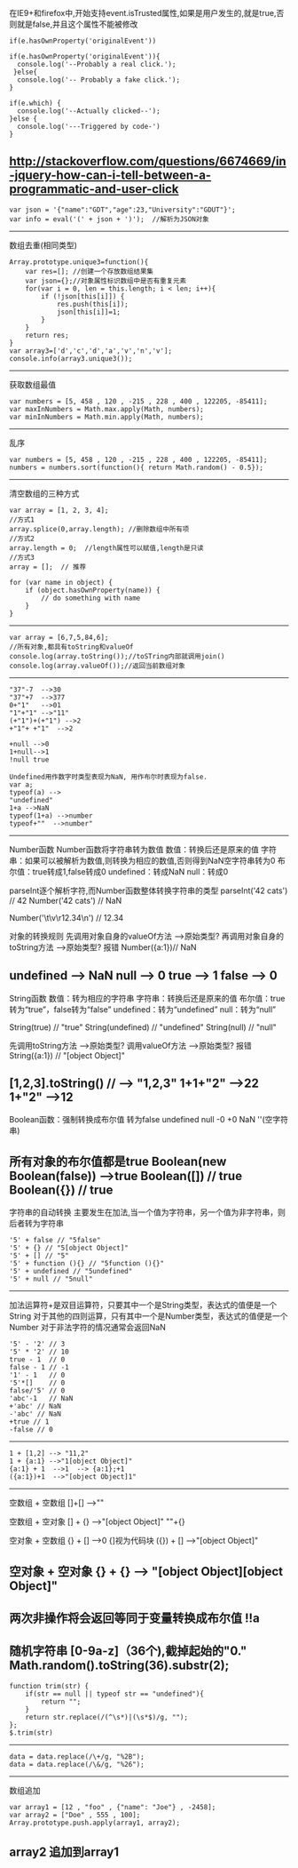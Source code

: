 在IE9+和firefox中,开始支持event.isTrusted属性,如果是用户发生的,就是true,否则就是false,并且这个属性不能被修改
```
if(e.hasOwnProperty('originalEvent'))

if(e.hasOwnProperty('originalEvent')){
  console.log('--Probably a real click.');
 }else{
  console.log('-- Probably a fake click.');
}

if(e.which) {
  console.log('--Actually clicked--');
}else {
  console.log('---Triggered by code-')
}
```
http://stackoverflow.com/questions/6674669/in-jquery-how-can-i-tell-between-a-programmatic-and-user-click
---
```
var json = '{"name":"GDT","age":23,"University":"GDUT"}';
var info = eval('(' + json + ')');  //解析为JSON对象
```
---
数组去重(相同类型)
```
Array.prototype.unique3=function(){
    var res=[]; //创建一个存放数组结果集
    var json={};//对象属性标识数组中是否有重复元素
    for(var i = 0, len = this.length; i < len; i++){
        if (!json[this[i]]) {
            res.push(this[i]);
            json[this[i]]=1;
        }
    }
    return res;
}
var array3=['d','c','d','a','v','n','v'];
console.info(array3.unique3());
```
---
获取数组最值
```
var numbers = [5, 458 , 120 , -215 , 228 , 400 , 122205, -85411];
var maxInNumbers = Math.max.apply(Math, numbers);
var minInNumbers = Math.min.apply(Math, numbers);
```
---
乱序
```
var numbers = [5, 458 , 120 , -215 , 228 , 400 , 122205, -85411];
numbers = numbers.sort(function(){ return Math.random() - 0.5});
```
---
清空数组的三种方式
```
var array = [1, 2, 3, 4];
//方式1
array.splice(0,array.length); //删除数组中所有项
//方式2
array.length = 0;  //length属性可以赋值,length是只读
//方式3
array = [];  // 推荐

for (var name in object) {
    if (object.hasOwnProperty(name)) {
        // do something with name
    }
}
```
---
```
var array = [6,7,5,84,6];
//所有对象,都具有toString和valueOf
console.log(array.toString());//toSTring内部就调用join()
console.log(array.valueOf());//返回当前数组对象
```
---
```
"37"-7  -->30
"37"+7  -->377
0+"1"   -->01
"1"+"1" -->"11"
(+"1")+(+"1") -->2
+"1"+ +"1"  -->2

+null -->0
1+null-->1
!null true

Undefined用作数字时类型表现为NaN, 用作布尔时表现为false.
var a;
typeof(a) -->
"undefined"
1+a -->NaN
typeof(1+a) -->number
typeof+""  -->number"
```
---
Number函数 Number函数将字符串转为数值
数值：转换后还是原来的值
字符串：如果可以被解析为数值,则转换为相应的数值,否则得到NaN空字符串转为0
布尔值：true转成1,false转成0
undefined：转成NaN
null：转成0

parseInt逐个解析字符,而Number函数整体转换字符串的类型
parseInt('42 cats') // 42
Number('42 cats') // NaN

Number('\t\v\r12.34\n') // 12.34

对象的转换规则
先调用对象自身的valueOf方法  -->原始类型?
再调用对象自身的toString方法 -->原始类型?
报错
Number({a:1})// NaN

undefined  --> NaN
null       --> 0
true       --> 1
false      --> 0
---
String函数
数值：转为相应的字符串
字符串：转换后还是原来的值
布尔值：true转为“true”，false转为“false”
undefined：转为“undefined”
null：转为“null”

String(true) // "true"
String(undefined) // "undefined"
String(null) // "null"

先调用toString方法 -->原始类型?
调用valueOf方法    -->原始类型?
报错
String({a:1}) // "[object Object]"

[1,2,3].toString() // --> "1,2,3"
1+1+"2"  -->22
1+"2"  -->12
---
Boolean函数：强制转换成布尔值
转为false
undefined
null
-0
+0
NaN
''(空字符串)

所有对象的布尔值都是true
Boolean(new Boolean(false)) -->true
Boolean([]) // true
Boolean({}) // true
---
字符串的自动转换
主要发生在加法,当一个值为字符串，另一个值为非字符串，则后者转为字符串
```
'5' + false // "5false"
'5' + {} // "5[object Object]"
'5' + [] // "5"
'5' + function (){} // "5function (){}"
'5' + undefined // "5undefined"
'5' + null // "5null"
```
---
加法运算符+是双目运算符，只要其中一个是String类型，表达式的值便是一个String
对于其他的四则运算，只有其中一个是Number类型，表达式的值便是一个Number
对于非法字符的情况通常会返回NaN
```
'5' - '2' // 3
'5' * '2' // 10
true - 1  // 0
false - 1 // -1
'1' - 1   // 0
'5'*[]    // 0
false/'5' // 0
'abc'-1   // NaN
+'abc' // NaN
-'abc' // NaN
+true // 1
-false // 0
```
---
```
1 + [1,2] --> "11,2"
1 + {a:1} -->"1[object Object]"
{a:1} + 1  -->1  --> {a:1};+1
({a:1})+1  -->"[object Object]1"
```
---
空数组 + 空数组
[]+[] -->""

空数组 + 空对象
[] + {}  -->"[object Object]"  ""+{}

空对象 + 空数组
{} + []   -->0 {]视为代码块
({}) + []  -->"[object Object]"

空对象 + 空对象
{} + {} -->  "[object Object][object Object]"
---
两次非操作将会返回等同于变量转换成布尔值
!!a
---
随机字符串 [0-9a-z]（36个),截掉起始的"0."
Math.random().toString(36).substr(2);
---
```
function trim(str) {
    if(str == null || typeof str == "undefined"){
        return "";
    }
    return str.replace(/(^\s*)|(\s*$)/g, "");
};
$.trim(str)
```
---
```
data = data.replace(/\+/g, "%2B");
data = data.replace(/\&/g, "%26");
```
---
数组追加
```
var array1 = [12 , "foo" , {"name": "Joe"} , -2458];
var array2 = ["Doe" , 555 , 100];
Array.prototype.push.apply(array1, array2);
```
array2 追加到array1
---